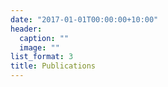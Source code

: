 ```yaml
---
date: "2017-01-01T00:00:00+10:00"
header:
  caption: ""
  image: ""
list_format: 3
title: Publications
---
```

